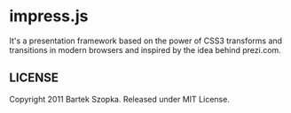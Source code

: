 impress.js
============

It's a presentation framework based on the power of CSS3 transforms and 
transitions in modern browsers and inspired by the idea behind prezi.com.


LICENSE
---------

Copyright 2011 Bartek Szopka. Released under MIT License.

